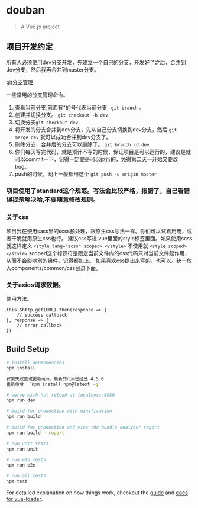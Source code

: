 # douban

> A Vue.js project

## 项目开发约定
所有人必须使用dev分支开发，先建立一个自己的分支，开发好了之后，合并到dev分支，然后我再合并到master分支。

[git分支管理](http://www.liaoxuefeng.com/wiki/0013739516305929606dd18361248578c67b8067c8c017b000/0013743862006503a1c5bf5a783434581661a3cc2084efa000)

一些常用的分支管理命令。
1. 查看当前分支,前面有*的号代表当前分支  ` git branch`   。
2. 创建并切换分支。 `git checkout -b dev` 
3. 切换分支`git checkout dev` 
4. 将开发的分支合并到dev分支，先从自己分支切换到dev分支，然后 `git merge dev` 就可以成功合并到dev分支了。
5. 删除分支，合并后的分支可以删除了。 `git branch -d dev`
6. 你们每天写完代码，就是预计不写的时候，保证项目是可以运行的，建议是就可以commit一下，记得一定要是可以运行的，免得第二天一开始又要改bug。
7. push的时候，网上一般都用这个 `git push -u origin master`

### 项目使用了standard这个规范。写法会比较严格，报错了，自己看错误提示解决哈,不要随意修改规则。


### 关于css
项目我在使用sass里的scss预处理，跟原生css写法一样。你们可以试着用用，或者干脆就用原生css也行。
建议css写进.vue里面的style标签里面。如果使用scss就这样定义
`<style lang="scss" scoped> </style>`
不使用就 `<style scoped> </style>`
scoped这个标识符是限定当前文件内的css代码只对当前文件起作用，从而不会影响别的组件，记得都加上。
如果喜欢css提出来写的，也可以。统一放入components/common/css目录下面。

### 关于axios请求数据。
使用方法。
```
this.$http.get(URL).then(response => {
    // success callback
}, response => {
    // error callback
})
```



## Build Setup

``` bash
# install dependencies
npm install

安装失败尝试更新npm，最新的npm已经是 4.5.0  
更新命令  `npm install npm@latest -g`

# serve with hot reload at localhost:8080
npm run dev

# build for production with minification
npm run build

# build for production and view the bundle analyzer report
npm run build --report

# run unit tests
npm run unit

# run e2e tests
npm run e2e

# run all tests
npm test
```

For detailed explanation on how things work, checkout the [guide](http://vuejs-templates.github.io/webpack/) and [docs for vue-loader](http://vuejs.github.io/vue-loader).

